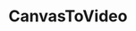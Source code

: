 ---
layout: post
title: CanvasToVideo
description: Recently I have been spending almost all of my time building in HTML Canvas and have often wondered how easy it would be capture each frame of a canvas animation and convert it into a video. This open source project is an experiment into doing just that. Check it out on GitHub at <https://github.com/neogeek/CanvasToVideo>.
keywords: javascript canvas video
year: 2014
---
